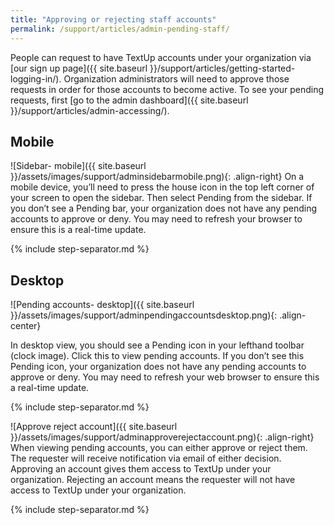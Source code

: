 ```yaml
---
title: "Approving or rejecting staff accounts"
permalink: /support/articles/admin-pending-staff/
---
```


People can request to have TextUp accounts under your organization via [our sign up page]({{ site.baseurl }}/support/articles/getting-started-logging-in/). Organization administrators will need to approve those requests in order for those accounts to become active. To see your pending requests, first [go to the admin dashboard]({{ site.baseurl }}/support/articles/admin-accessing/).

## Mobile

![Sidebar- mobile]({{ site.baseurl }}/assets/images/support/adminsidebarmobile.png){: .align-right} On a mobile device, you’ll need to press the house icon in the top left corner of your screen to open the sidebar. Then select Pending from the sidebar. If you don’t see a Pending bar, your organization does not have any pending accounts to approve or deny. You may need to refresh your browser to ensure this is a real-time update.

{% include step-separator.md %}

## Desktop

![Pending accounts- desktop]({{ site.baseurl }}/assets/images/support/adminpendingaccountsdesktop.png){: .align-center}

In desktop view, you should see a Pending icon in your lefthand toolbar (clock image). Click this to view pending accounts. If you don’t see this Pending icon, your organization does not have any pending accounts to approve or deny. You may need to refresh your web browser to ensure this a real-time update.

{% include step-separator.md %}

![Approve reject account]({{ site.baseurl }}/assets/images/support/adminapproverejectaccount.png){: .align-right} When viewing pending accounts, you can either approve or reject them. The  requester will receive notification via email of either decision. Approving an account gives them access to TextUp under your organization. Rejecting an account means the requester will not have access to TextUp under your organization.

{% include step-separator.md %}
